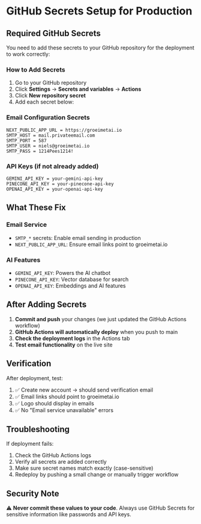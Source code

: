# GitHub Secrets Setup for Production

## Required GitHub Secrets

You need to add these secrets to your GitHub repository for the deployment to work correctly:

### How to Add Secrets

1. Go to your GitHub repository
2. Click **Settings** → **Secrets and variables** → **Actions**
3. Click **New repository secret**
4. Add each secret below:

### Email Configuration Secrets

```
NEXT_PUBLIC_APP_URL = https://groeimetai.io
SMTP_HOST = mail.privateemail.com
SMTP_PORT = 587
SMTP_USER = niels@groeimetai.io
SMTP_PASS = 1214Pees1214!
```

### API Keys (if not already added)

```
GEMINI_API_KEY = your-gemini-api-key
PINECONE_API_KEY = your-pinecone-api-key  
OPENAI_API_KEY = your-openai-api-key
```

## What These Fix

### Email Service
- `SMTP_*` secrets: Enable email sending in production
- `NEXT_PUBLIC_APP_URL`: Ensure email links point to groeimetai.io

### AI Features
- `GEMINI_API_KEY`: Powers the AI chatbot
- `PINECONE_API_KEY`: Vector database for search
- `OPENAI_API_KEY`: Embeddings and AI features

## After Adding Secrets

1. **Commit and push** your changes (we just updated the GitHub Actions workflow)
2. **GitHub Actions will automatically deploy** when you push to main
3. **Check the deployment logs** in the Actions tab
4. **Test email functionality** on the live site

## Verification

After deployment, test:
1. ✅ Create new account → should send verification email
2. ✅ Email links should point to groeimetai.io  
3. ✅ Logo should display in emails
4. ✅ No "Email service unavailable" errors

## Troubleshooting

If deployment fails:
1. Check the GitHub Actions logs
2. Verify all secrets are added correctly
3. Make sure secret names match exactly (case-sensitive)
4. Redeploy by pushing a small change or manually trigger workflow

## Security Note

⚠️ **Never commit these values to your code**. Always use GitHub Secrets for sensitive information like passwords and API keys.